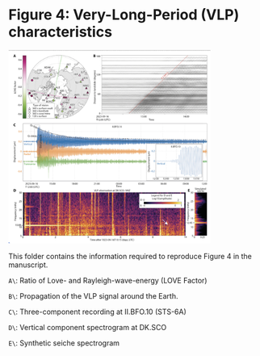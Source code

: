 # Figure 4: Very-Long-Period (VLP) characteristics

<img src="f4.png" width="400" />

This folder contains the information required to reproduce Figure 4 in the manuscript.

`A\`: Ratio of Love- and Rayleigh-wave-energy (LOVE Factor)

`B\`: Propagation of the VLP signal around the Earth.

`C\`: Three-component recording at II.BFO.10 (STS-6A)

`D\`: Vertical component spectrogram at DK.SCO

`E\`: Synthetic seiche spectrogram
